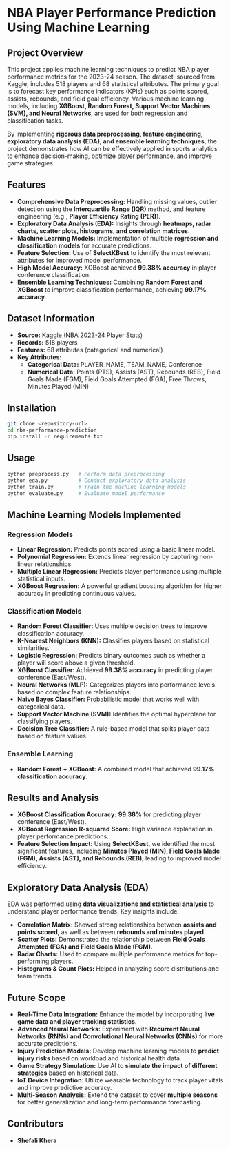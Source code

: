 # NBA Player Performance Prediction Using Machine Learning  

## Project Overview  
This project applies machine learning techniques to predict NBA player performance metrics for the 2023-24 season. The dataset, sourced from Kaggle, includes 518 players and 68 statistical attributes. The primary goal is to forecast key performance indicators (KPIs) such as points scored, assists, rebounds, and field goal efficiency. Various machine learning models, including **XGBoost, Random Forest, Support Vector Machines (SVM), and Neural Networks**, are used for both regression and classification tasks.  

By implementing **rigorous data preprocessing, feature engineering, exploratory data analysis (EDA), and ensemble learning techniques**, the project demonstrates how AI can be effectively applied in sports analytics to enhance decision-making, optimize player performance, and improve game strategies.  

## Features  
- **Comprehensive Data Preprocessing:** Handling missing values, outlier detection using the **Interquartile Range (IQR)** method, and feature engineering (e.g., **Player Efficiency Rating (PER)**).  
- **Exploratory Data Analysis (EDA):** Insights through **heatmaps, radar charts, scatter plots, histograms, and correlation matrices**.  
- **Machine Learning Models:** Implementation of multiple **regression and classification models** for accurate predictions.  
- **Feature Selection:** Use of **SelectKBest** to identify the most relevant attributes for improved model performance.  
- **High Model Accuracy:** XGBoost achieved **99.38% accuracy** in player conference classification.  
- **Ensemble Learning Techniques:** Combining **Random Forest and XGBoost** to improve classification performance, achieving **99.17% accuracy**.  

## Dataset Information  
- **Source:** Kaggle (NBA 2023-24 Player Stats)  
- **Records:** 518 players  
- **Features:** 68 attributes (categorical and numerical)  
- **Key Attributes:**  
  - **Categorical Data:** PLAYER_NAME, TEAM_NAME, Conference  
  - **Numerical Data:** Points (PTS), Assists (AST), Rebounds (REB), Field Goals Made (FGM), Field Goals Attempted (FGA), Free Throws, Minutes Played (MIN)  

## Installation  
```bash  
git clone <repository-url>  
cd nba-performance-prediction  
pip install -r requirements.txt  
```  

## Usage  
```bash  
python preprocess.py   # Perform data preprocessing  
python eda.py          # Conduct exploratory data analysis  
python train.py        # Train the machine learning models  
python evaluate.py     # Evaluate model performance  
```  

## Machine Learning Models Implemented  

### Regression Models  
- **Linear Regression:** Predicts points scored using a basic linear model.  
- **Polynomial Regression:** Extends linear regression by capturing non-linear relationships.  
- **Multiple Linear Regression:** Predicts player performance using multiple statistical inputs.  
- **XGBoost Regression:** A powerful gradient boosting algorithm for higher accuracy in predicting continuous values.  

### Classification Models  
- **Random Forest Classifier:** Uses multiple decision trees to improve classification accuracy.  
- **K-Nearest Neighbors (KNN):** Classifies players based on statistical similarities.  
- **Logistic Regression:** Predicts binary outcomes such as whether a player will score above a given threshold.  
- **XGBoost Classifier:** Achieved **99.38% accuracy** in predicting player conference (East/West).  
- **Neural Networks (MLP):** Categorizes players into performance levels based on complex feature relationships.  
- **Naive Bayes Classifier:** Probabilistic model that works well with categorical data.  
- **Support Vector Machine (SVM):** Identifies the optimal hyperplane for classifying players.  
- **Decision Tree Classifier:** A rule-based model that splits player data based on feature values.  

### Ensemble Learning  
- **Random Forest + XGBoost:** A combined model that achieved **99.17% classification accuracy**.  

## Results and Analysis  
- **XGBoost Classification Accuracy:** **99.38%** for predicting player conference (East/West).  
- **XGBoost Regression R-squared Score:** High variance explanation in player performance predictions.  
- **Feature Selection Impact:** Using **SelectKBest**, we identified the most significant features, including **Minutes Played (MIN), Field Goals Made (FGM), Assists (AST), and Rebounds (REB)**, leading to improved model efficiency.  

## Exploratory Data Analysis (EDA)  
EDA was performed using **data visualizations and statistical analysis** to understand player performance trends. Key insights include:  
- **Correlation Matrix:** Showed strong relationships between **assists and points scored**, as well as between **rebounds and minutes played**.  
- **Scatter Plots:** Demonstrated the relationship between **Field Goals Attempted (FGA) and Field Goals Made (FGM)**.  
- **Radar Charts:** Used to compare multiple performance metrics for top-performing players.  
- **Histograms & Count Plots:** Helped in analyzing score distributions and team trends.  

## Future Scope  
- **Real-Time Data Integration:** Enhance the model by incorporating **live game data and player tracking statistics**.  
- **Advanced Neural Networks:** Experiment with **Recurrent Neural Networks (RNNs) and Convolutional Neural Networks (CNNs)** for more accurate predictions.  
- **Injury Prediction Models:** Develop machine learning models to **predict injury risks** based on workload and historical health data.  
- **Game Strategy Simulation:** Use AI to **simulate the impact of different strategies** based on historical data.  
- **IoT Device Integration:** Utilize wearable technology to track player vitals and improve predictive accuracy.  
- **Multi-Season Analysis:** Extend the dataset to cover **multiple seasons** for better generalization and long-term performance forecasting.  

## Contributors  
- **Shefali Khera**   


